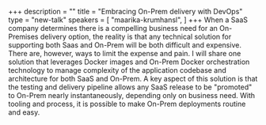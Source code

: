 +++
description = ""
title = "Embracing On-Prem delivery with DevOps"
type = "new-talk"
speakers = [
        "maarika-krumhansl",
]
+++
When a SaaS company determines there is a compelling business need for an On-Premises delivery option, the reality is that any technical solution for supporting both Saas and On-Prem will be both difficult and expensive. There are, however, ways to limit the expense and pain. I will share one solution that leverages Docker images and On-Prem Docker orchestration technology to manage complexity of the application codebase and architecture for both SaaS and On-Prem. A key aspect of this solution is that the testing and delivery pipeline allows any SaaS release to be "promoted" to On-Prem nearly instantaneously, depending only on business need. With tooling and process, it is possible to make On-Prem deployments routine and easy.